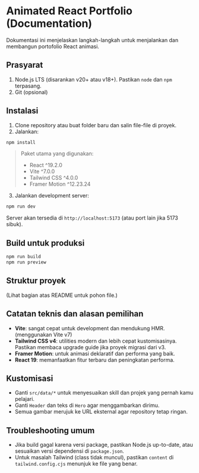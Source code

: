 # Animated React Portfolio (Documentation)

Dokumentasi ini menjelaskan langkah-langkah untuk menjalankan dan membangun portofolio React animasi.

## Prasyarat

1. Node.js LTS (disarankan v20+ atau v18+). Pastikan `node` dan `npm` terpasang.
2. Git (opsional)

## Instalasi

1. Clone repository atau buat folder baru dan salin file-file di proyek.
2. Jalankan:

```bash
npm install
```

> Paket utama yang digunakan:
>
> - React ^19.2.0
> - Vite ^7.0.0
> - Tailwind CSS ^4.0.0
> - Framer Motion ^12.23.24

3. Jalankan development server:

```bash
npm run dev
```

Server akan tersedia di `http://localhost:5173` (atau port lain jika 5173 sibuk).

## Build untuk produksi

```bash
npm run build
npm run preview
```

## Struktur proyek

(Lihat bagian atas README untuk pohon file.)

## Catatan teknis dan alasan pemilihan

- **Vite**: sangat cepat untuk development dan mendukung HMR. (menggunakan Vite v7)
- **Tailwind CSS v4**: utilities modern dan lebih cepat kustomisasinya. Pastikan membaca upgrade guide jika proyek migrasi dari v3.
- **Framer Motion**: untuk animasi deklaratif dan performa yang baik.
- **React 19**: memanfaatkan fitur terbaru dan peningkatan performa.

## Kustomisasi

- Ganti `src/data/*` untuk menyesuaikan skill dan projek yang pernah kamu pelajari.
- Ganti `Header` dan teks di `Hero` agar menggambarkan dirimu.
- Semua gambar merujuk ke URL eksternal agar repository tetap ringan.

## Troubleshooting umum

- Jika build gagal karena versi package, pastikan Node.js up-to-date, atau sesuaikan versi dependensi di `package.json`.
- Untuk masalah Tailwind (class tidak muncul), pastikan `content` di `tailwind.config.cjs` menunjuk ke file yang benar.
